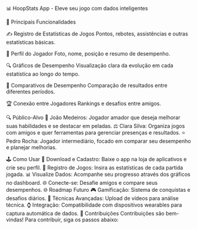 📊 HoopStats App - Eleve seu jogo com dados inteligentes

🏀 Principais Funcionalidades

✍️ Registro de Estatísticas de Jogos
Pontos, rebotes, assistências e outras estatísticas básicas.

👤 Perfil do Jogador
Foto, nome, posição e resumo de desempenho.

🔍 Gráficos de Desempenho
Visualização clara da evolução em cada estatística ao longo do tempo.

🔄 Comparativos de Desempenho
Comparação de resultados entre diferentes períodos.

🏆 Conexão entre Jogadores
Rankings e desafios entre amigos.

🔍 Público-Alvo
🔰 João Medeiros: Jogador amador que deseja melhorar suas habilidades e se destacar em peladas.
⚖️ Clara Silva: Organiza jogos com amigos e quer ferramentas para gerenciar presenças e resultados.
⭐ Pedro Rocha: Jogador intermediário, focado em comparar seu desempenho e planejar melhorias.


🕹️ Como Usar
🔄 Download e Cadastro: Baixe o app na loja de aplicativos e crie seu perfil.
🔖 Registro de Jogos: Insira as estatísticas de cada partida jogada.
📊 Visualize Dados: Acompanhe seu progresso através dos gráficos no dashboard.
🌐 Conecte-se: Desafie amigos e compare seus desempenhos.
🌐 Roadmap Futuro
🎮 Gamificação: Sistema de conquistas e desafios diários.
🎥 Técnicas Avançadas: Upload de vídeos para análise técnica.
⌚ Integração: Compatibilidade com dispositivos wearables para captura automática de dados.
📃 Contribuições
Contribuições são bem-vindas! Para contribuir, siga os passos abaixo:


